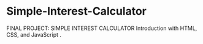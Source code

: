 # Simple-Interest-Calculator

FINAL PROJECT: SIMPLE INTEREST CALCULATOR
Introduction with HTML, CSS, and JavaScript .

